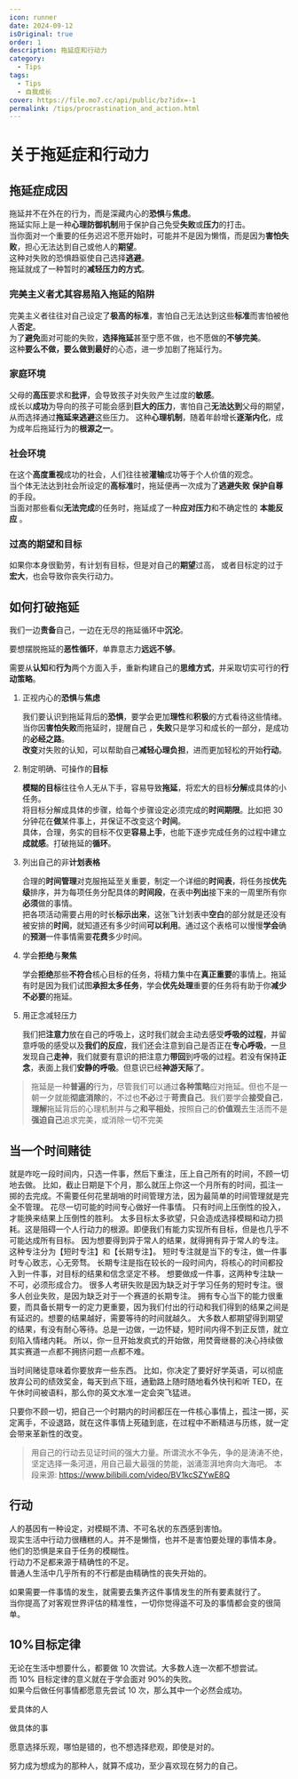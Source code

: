 ```yaml
---
icon: runner
date: 2024-09-12
isOriginal: true
order: 1
description: 拖延症和行动力
category:
  - Tips
tags:
  - Tips
  - 自我成长
cover: https://file.mo7.cc/api/public/bz?idx=-1
permalink: /tips/procrastination_and_action.html
---
```


# 关于拖延症和行动力

## 拖延症成因

拖延并不在外在的行为，而是深藏内心的**恐惧**与**焦虑**。  
拖延实际上是一种**心理防御机制**用于保护自己免受**失败**或**压力**的打击。  
当你面对一个重要的任务迟迟不愿开始时，可能并不是因为懒惰，而是因为**害怕失败**，担心无法达到自己或他人的**期望**。  
这种对失败的恐惧趋驱使自己选择**逃避**。  
拖延就成了一种暂时的**减轻压力的方式**。

### 完美主义者尤其容易陷入拖延的陷阱

完美主义者往往对自己设定了**极高的标准**，害怕自己无法达到这些**标准**而害怕被他人**否定**。  
为了**避免**面对可能的失败，**选择拖延**甚至宁愿不做，也不愿做的**不够完美**。  
这种**要么不做，要么做到最好**的心态，进一步加剧了拖延行为。

### 家庭环境

父母的**高压**要求和**批评**，会导致孩子对失败产生过度的**敏感**。  
成长以**成功**为导向的孩子可能会感到**巨大的压力**，害怕自己**无法达到**父母的期望，从而选择通过**拖延来逃避**这些压力。
这种**心理机制**，随着年龄增长**逐渐内化**，成为成年后拖延行为的**根源之一**。

### 社会环境

在这个**高度重视**成功的社会，人们往往被**灌输**成功等于个人价值的观念。  
当个体无法达到社会所设定的**高标准**时，拖延便再一次成为了**逃避失败** **保护自尊**的手段。  
当面对那些看似**无法完成**的任务时，拖延成了一种**应对压力**和不确定性的 **本能反应** 。

### 过高的期望和目标

如果你本身很勤劳，有计划有目标，但是对自己的**期望**过高， 或者目标定的过于**宏大**，也会导致你丧失行动力。

## 如何打破拖延

我们一边**责备**自己，一边在无尽的拖延循环中**沉沦**。

要想摆脱拖延的**恶性循环**，单靠意志力**远远不够**。

需要从**认知**和**行为**两个方面入手，重新构建自己的**思维方式**，并采取切实可行的**行动策略**。

1.  正视内心的**恐惧**与**焦虑**

    我们要认识到拖延背后的**恐惧**，要学会更加**理性**和**积极**的方式看待这些情绪。  
    当你因**害怕失败**而拖延时，提醒自己 ，**失败**只是学习和成长的一部分，是成功的**必经之路**。  
    **改变**对失败的认知，可以帮助自己**减轻心理负担**，进而更加轻松的开始**行动**。

2.  制定明确、可操作的**目标**

    **模糊的目标**往往令人无从下手，容易导致**拖延**，将宏大的目标**分解**成具体的小任务。  
    将目标分解成具体的步骤，给每个步骤设定必须完成的**时间期限**。比如把 30 分钟花在**做**某件事上，并保证不改变这个**时间**。  
    具体，合理，务实的目标不仅更**容易上手**，也能下逐步完成任务的过程中建立**成就感**。打破拖延的**循环**。

3.  列出自己的非**计划表格**

    合理的**时间管理**对克服拖延至关重要，制定一个详细的**时间表**，将任务按**优先级**排序，并为每项任务分配具体的**时间段**，在表中**列出**接下来的一周里所有你**必须**做的事情。  
    把各项活动需要占用的时长**标示出来**，这张飞计划表中**空白**的部分就是还没有被安排的**时间**，就知道还有多少时间**可以利用**。通过这个表格可以慢慢**学会**确的**预测**一件事情需要**花费**多少时间。

4.  学会**拒绝**与**聚焦**

    学会**拒绝**那些**不符合**核心目标的任务，将精力集中在**真正重要**的事情上。拖延有时是因为我们试图**承担太多任务**，学会**优先处理**重要的任务将有助于你**减少不必要**的拖延。

5.  用正念减轻压力

    我们把**注意力**放在自己的呼吸上，这时我们就会主动去感受**呼吸的过程**，并留意呼吸的感受以及**我们的反应**，我们还会注意到自己是否正在**专心呼吸**，一旦发现自己**走神**，我们就要有意识的把注意力**带回**到呼吸的过程。若没有保持**正念**，表面上我们**安静的呼吸**。但意识已经**神游天际**了。

> 拖延是一种**普遍的**行为，尽管我们可以通过**各种策略**应对拖延。但也不是一朝一夕就能**彻底消除**的，不过也**不必**过于**苛责自己**。我们要学会**接受自己**，**理解**拖延背后的心理机制并与之**和平相处**，按照自己的**价值观**去生活而不是**强迫自己**追求完美，或消除一切不完美

## 当一个时间赌徒

就是咋吃一段时间内，只选一件事，然后下重注，压上自己所有的时间，不顾一切地去做。
比如，截止日期是下个月，那么就压上你这一个月所有的时间，孤注一掷的去完成。不需要任何花里胡哨的时间管理方法，因为最简单的时间管理就是完全不管理。
花尽一切可能的时间专心做好一件事情。
只有时间上压倒性的投入，才能换来结果上压倒性的胜利。
太多目标太多欲望，只会造成选择模糊和动力损耗。这是阻碍一个人行动力的根源。即便我们有能力实现所有目标，但是也几乎不可能达成所有目标。
因为想要得到异于常人的结果，就得拥有异于常人的专注。这种专注分为【短时专注】和【长期专注】。
短时专注就是当下的专注，做一件事时专心致志，心无旁骛。
长期专注是指在较长的一段时间内，将核心的时间都投入到一件事，对目标的结果和信念坚定不移。
想要做成一件事，这两种专注缺一不可，必须形成合力。
很多人考研失败是因为缺乏对于学习任务的短时专注。很多人创业失败，是因为缺乏对于一个赛道的长期专注。
拥有专心当下的能力很重要，而具备长期专一的定力更重要，因为我们付出的行动和我们得到的结果之间是有延迟的。想要的结果越好，需要等待的时间就越久。
大多数人都期望得到期望的结果，有没有耐心等待。总是一边做，一边怀疑，短时间内得不到正反馈，就立刻陷入情绪内耗。
所以，你一旦开始发疯式的开始做，用焚膏继晷的决心持续做其实赛道一点都不拥挤问题一点都不难。

当时间赌徒意味着你要放弃一些东西。
比如，你决定了要好好学英语，可以彻底放弃公司的绩效奖金，每天到点下班，通勤路上随时随地看外快刊和听 TED，在午休时间被语料，那么你的英文水准一定会突飞猛进。

只要你不顾一切，把自己一个时期内的时间都压在一件核心事情上，孤注一掷，买定离手，不设退路，就在这件事情上死磕到底，在过程中不断精进与历练，就一定会带来革新性的改变。

> 用自己的行动去见证时间的强大力量。所谓流水不争先，争的是涛涛不绝，坚定选择一条河道，用自己最大最强的势能，汹涌澎湃地奔向大海吧。
> 本段来源: https://www.bilibili.com/video/BV1kcSZYwE8Q

## 行动

人的基因有一种设定，对模糊不清、不可名状的东西感到害怕。  
现实生活中行动力很糟糕的人。并不是懒惰，也并不是害怕要处理的事情本身。  
他们的恐惧是来自于任务的模糊性。  
行动力不足都来源于精确性的不足。  
普通人生活中几乎所有的不行都是由精确性的丧失开始的。

如果需要一件事情的发生，就需要去集齐这件事情发生的所有要素就行了。  
当你提高了对客观世界评估的精准性，一切你觉得遥不可及的事情都会变的很简单。

## 10%目标定律

无论在生活中想要什么，都要做 10 次尝试。大多数人连一次都不想尝试。  
而 10% 目标定律的意义就在于学会面对 90%的失败。  
如果今后做任何事情都愿意先尝试 10 次，那么其中一个必然会成功。

爱具体的人

做具体的事

愿意选择乐观，哪怕是错的，也不想选择悲观，即使是对的。

努力成为想成为的那种人，就算不成功，至少喜欢现在努力的自己。
